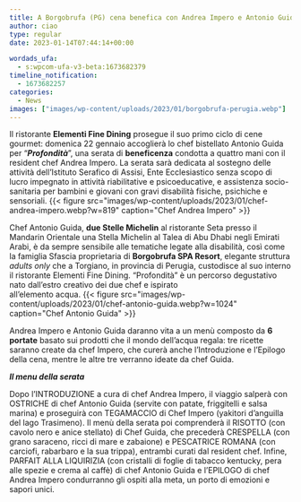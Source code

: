```yaml
---
title: A Borgobrufa (PG) cena benefica con Andrea Impero e Antonio Guida
author: ciao
type: regular
date: 2023-01-14T07:44:14+00:00

wordads_ufa:
  - s:wpcom-ufa-v3-beta:1673682379
timeline_notification:
  - 1673682257
categories:
  - News
images: ["images/wp-content/uploads/2023/01/borgobrufa-perugia.webp"]
---
```

Il ristorante **Elementi Fine Dining** prosegue il suo primo ciclo di cene gourmet: domenica 22 gennaio accoglierà lo chef bistellato Antonio Guida per “_**Profondità**_”, una serata di **beneficenza** condotta a quattro mani con il resident chef Andrea Impero. La serata sarà dedicata al sostegno delle attività dell’Istituto Serafico di Assisi, Ente Ecclesiastico senza scopo di lucro impegnato in attività riabilitative e psicoeducative, e assistenza socio-sanitaria per bambini e giovani con gravi disabilità fisiche, psichiche e sensoriali.
{{< figure src="images/wp-content/uploads/2023/01/chef-andrea-impero.webp?w=819" caption="Chef Andrea Impero" >}}
 

Chef Antonio Guida, **due Stelle Michelin** al ristorante Seta presso il Mandarin Orientale una Stella Michelin al Talea di Abu Dhabi negli Emirati Arabi, è da sempre sensibile alle tematiche legate alla disabilità, così come la famiglia Sfascia proprietaria di **Borgobrufa SPA Resort**, elegante struttura _adults only_ che a Torgiano, in provincia di Perugia, custodisce al suo interno il ristorante Elementi Fine Dining. “Profondità” è un percorso degustativo nato dall’estro creativo dei due chef e ispirato  
all’elemento acqua. 
{{< figure src="images/wp-content/uploads/2023/01/chef-antonio-guida.webp?w=1024" caption="Chef Antonio Guida" >}}
 

Andrea Impero e Antonio Guida daranno vita a un menù composto da **6 portate** basato sui prodotti che il mondo dell’acqua regala: tre ricette saranno create da chef Impero, che curerà anche l’Introduzione e l’Epilogo della cena, mentre le altre tre verranno ideate da chef Guida.

**_Il menu della serata_**

Dopo l’INTRODUZIONE a cura di chef Andrea Impero, il viaggio salperà con OSTRICHE di chef Antonio Guida (servite con patate, friggitelli e salsa marina) e proseguirà con TEGAMACCIO di Chef Impero (yakitori d’anguilla del lago Trasimeno). Il menù della serata poi comprenderà il RISOTTO (con cavolo nero e anice stellato) di Chef Guida, che precederà CRESPELLA (con grano saraceno, ricci di mare e zabaione) e PESCATRICE ROMANA (con carciofi, rabarbaro e la sua trippa), entrambi curati dal resident chef. Infine, PARFAIT ALLA LIQUIRIZIA (con cristalli di foglie di tabacco kentucky, pera alle spezie e crema al caffè) di chef Antonio Guida e l’EPILOGO di chef Andrea Impero condurranno gli ospiti alla meta, un porto di emozioni e sapori unici.